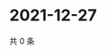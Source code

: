 # 2021-12-27

共 0 条

<!-- BEGIN WEIBO -->
<!-- 最后更新时间 Mon Dec 27 2021 11:12:22 GMT+0800 (China Standard Time) -->

<!-- END WEIBO -->
